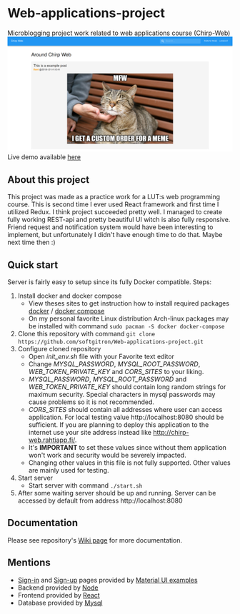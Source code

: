 # Web-applications-project

Microblogging project work related to web applications course (Chirp-Web) <br>
![Chirp-Web Main page](https://raw.githubusercontent.com/softgitron/Web-applications-project/master/docs/pictures/Main_page.png)
Live demo available [here](http://chirp-web.rahtiapp.fi/)

## About this project

This project was made as a practice work for a LUT:s web programming course. This is second time I ever used React framework and first time I utilized Redux. I think project succeeded pretty well. I managed to create fully working REST-api and pretty beautiful UI witch is also fully responsive. Friend request and notification system would have been interesting to implement, but unfortunately I didn't have enough time to do that. Maybe next time then :)

## Quick start

Server is fairly easy to setup since its fully Docker compatible.
Steps:

1. Install docker and docker compose
    - View theses sites to get instruction how to install required packages [docker](https://www.docker.com/) / [docker compose](https://docs.docker.com/compose/)
    - On my personal favorite Linux distribution Arch-linux packages may be installed with command `sudo pacman -S docker docker-compose`
2. Clone this repository with command `git clone https://github.com/softgitron/Web-applications-project.git`
3. Configure cloned repository
    - Open _init_env.sh_ file with your Favorite text editor
    - Change _MYSQL_PASSWORD_, _MYSQL_ROOT_PASSWORD_, _WEB_TOKEN_PRIVATE_KEY_ and _CORS_SITES_ to your liking.
    - _MYSQL_PASSWORD_, _MYSQL_ROOT_PASSWORD_ and _WEB_TOKEN_PRIVATE_KEY_ should contain long random strings for maximum security. Special characters in mysql passwords may cause problems so it is not recommended.
    - _CORS_SITES_ should contain all addresses where user can access application. For local testing value http://localhost:8080 should be sufficient. If you are planning to deploy this application to the internet use your site address instead like http://chirp-web.rahtiapp.fi/.
    - It's **IMPORTANT** to set these values since without them application won't work and security would be severely impacted.
    - Changing other values in this file is not fully supported. Other values are mainly used for testing.
4. Start server
    - Start server with command `./start.sh`
5. After some waiting server should be up and running. Server can be accessed by default from address http://localhost:8080

## Documentation

Please see repository's [Wiki page](https://github.com/softgitron/Web-applications-project/wiki) for more documentation.

## Mentions

-   [Sign-in](https://github.com/mui-org/material-ui/tree/master/docs/src/pages/getting-started/templates/sign-in) and [Sign-up](https://github.com/mui-org/material-ui/tree/master/docs/src/pages/getting-started/templates/sign-up) pages provided by [Material UI examples](https://material-ui.com/getting-started/templates/)
-   Backend provided by [Node](https://nodejs.org/en/)
-   Frontend provided by [React](https://reactjs.org/)
-   Database provided by [Mysql](https://www.mysql.com/)
